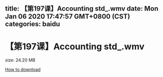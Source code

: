 
title: 【第197课】Accounting std_.wmv
date: Mon Jan 06 2020 17:47:57 GMT+0800 (CST)    
categories: baidu
---

# 【第197课】Accounting std_.wmv
size: 24.20 MB
 
 

[How to download](https://bpcam.bemobtrk.com/go/2ceec3aa-1ca2-46d6-b9ff-aaa5c184517c?jno=2934)